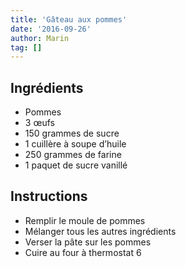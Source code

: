 ```yaml
---
title: 'Gâteau aux pommes'
date: '2016-09-26'
author: Marin
tag: []
---
```

## Ingrédients
- Pommes
- 3 œufs
- 150 grammes de sucre
- 1 cuillère à soupe d’huile
- 250 grammes de farine
- 1 paquet de sucre vanillé

## Instructions
- Remplir le moule de pommes
- Mélanger tous les autres ingrédients
- Verser la pâte sur les pommes
- Cuire au four à thermostat 6

